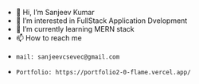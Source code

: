 - 👋 Hi, I’m Sanjeev Kumar 
- 👀 I’m interested in FullStack Application Dvelopment
- 🌱 I’m currently learning MERN stack
- 📫 How to reach me
-     mail: sanjeevcsevec@gmail.com
-     Portfolio: https://portfolio2-0-flame.vercel.app/


<!---
sanjeev1528/sanjeev1528 is a ✨ special ✨ repository because its `README.md` (this file) appears on your GitHub profile.
You can click the Preview link to take a look at your changes.
--->
